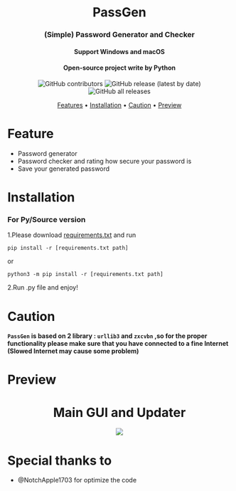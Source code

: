 <h1 align="center">PassGen</h1>
<h3 align="center">(Simple) Password Generator and Checker</h3>
<h4 align="center">Support Windows and macOS</h4>
<h4 align="center">Open-source project write by Python</h4>
<p align="center">
<img alt="GitHub contributors" src="https://img.shields.io/github/contributors/gorouflex/passgen?style=for-the-badge">
<img alt="GitHub release (latest by date)" src="https://img.shields.io/github/v/release/gorouflex/passgen?style=for-the-badge">
<img alt="GitHub all releases" src="https://img.shields.io/github/downloads/gorouflex/passgen/total?style=for-the-badge">
</p>
<p align="center">
  <a href="#features">Features</a>
  •
  <a href="#installation">Installation</a>
  •
  <a href="#caution">Caution</a>      
  •
  <a href="#preview">Preview</a>       
</p>

# Feature

- Password generator
- Password checker and rating how secure your password is
- Save your generated password


# Installation

### For Py/Source version

1.Please download [requirements.txt](https://github.com/gorouflex/afkbot/files/12103798/requirements.txt) and run 
```
pip install -r [requirements.txt path]
```
or
```
python3 -m pip install -r [requirements.txt path]
```
2.Run .py file and enjoy!

# Caution
**`PassGen` is based on 2 library : `urllib3` and `zxcvbn` ,so for the proper functionality please make sure that you have connected to a fine Internet (Slowed Internet may cause some problem)**
# Preview
<h1 align="center">Main GUI and Updater</h1>
<p align="center">          
  <img src="https://github.com/gorouflex/PassGen/assets/98001973/aa7e1040-95db-42d3-a1f7-080d5f1c2bfa">
</p>

# Special thanks to

- @NotchApple1703 for optimize the code
